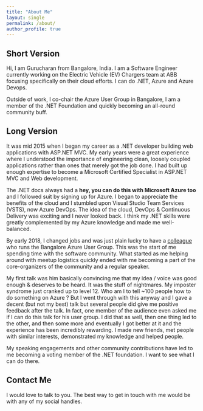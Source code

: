 ```yaml
---
title: "About Me"
layout: single
permalink: /about/
author_profile: true
---
```


## Short Version

Hi, I am Gurucharan from Bangalore, India. I am a Software Engineer currently working on the Electric Vehicle (EV) Chargers team at ABB focusing specifically on their cloud efforts. I can do .NET, Azure and Azure Devops.

Outside of work, I co-chair the Azure User Group in Bangalore, I am a member of the .NET Foundation and quickly becoming an all-round community buff.

## Long Version

It was mid 2015 when I began my career as a .NET developer building web applications with ASP.NET MVC. My early years were a great  experience where I understood the importance of engineering clean, loosely coupled applications rather than ones that merely got the job done. I had built up enough expertise to become a Microsoft Certified Specialist in ASP.NET MVC and Web development.

The .NET docs always had a **hey, you can do this with Microsoft Azure too** and I followed suit by signing up for Azure. I began to appreciate the benefits of the cloud and I stumbled upon Visual Studio Team Services (VSTS), now Azure DevOps. The idea of the cloud, DevOps & Continuous Delivery was exciting and I never looked back. I think my .NET skills were greatly complemented by my Azure knowledge and made me well-balanced.

By early 2018, I changed jobs and was just plain lucky to have a [colleague](https://www.linkedin.com/in/ilyasf/) who runs the Bangalore Azure User Group. This was the start of me spending time with the software community. What started as me helping around with meetup logistics quickly ended with me becoming a part of the core-organizers of the community and a regular speaker.

My first talk was him basically convincing me that my idea / voice was good enough & deserves to be heard. It was the stuff of nightmares. My imposter syndrome just cranked up to level 12. Who am I to tell ~100 people how to do something on Azure ? But I went through with this anyway and I gave a decent (but not my best) talk but several people did give me positive feedback after the talk. In fact, one member of the audience even asked me if I can do this talk for his user group. I did that as well, then one thing led to the other, and then some more and eventually I got better at it and the experience has been incredibly rewarding. I made new friends, met people with similar interests, demonstrated my knowledge and helped people.

My speaking engagements and other community contributions have led to me becoming a voting member of the .NET foundation. I want to see what I can do there.

## Contact Me

I would love to talk to you. The best way to get in touch with me would be with any of my social handles.
